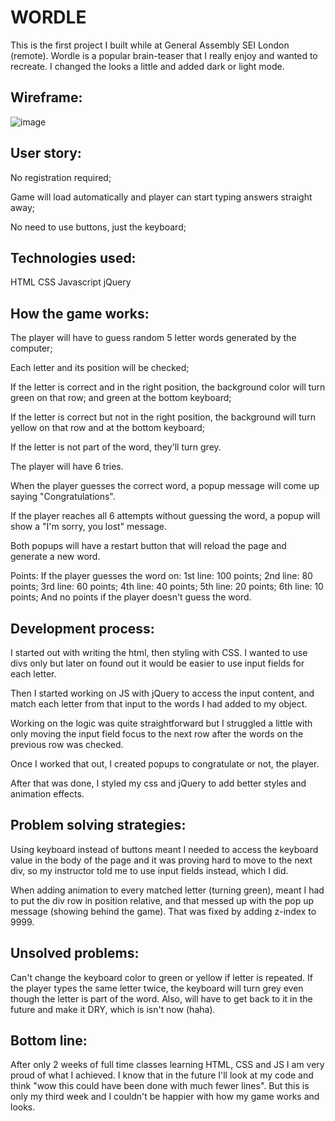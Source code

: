 

# WORDLE

This is the first project I built while at General Assembly SEI London (remote). Wordle is a popular brain-teaser that I really enjoy and wanted to recreate. I changed the looks a little and added dark or light mode.

## Wireframe:
![image](https://media.git.generalassemb.ly/user/44792/files/bbbd430e-0a6d-4191-aed8-746f43955e70)


## User story:

No registration required;

Game will load automatically and player can start typing answers straight away;

No need to use buttons, just the keyboard;

## Technologies used:

HTML
CSS
Javascript
jQuery


## How the game works:

The player will have to guess random 5 letter words generated by the computer;

Each letter and its position will be checked;

If the letter is correct and in the right position, the background color will turn green on that row; and green at the bottom keyboard;

If the letter is correct but not in the right position, the background will turn yellow on that row and at the bottom keyboard;

If the letter is not part of the word, they'll turn grey.

The player will have 6 tries.

When the player guesses the correct word, a popup message will come up saying "Congratulations".

If the player reaches all 6 attempts without guessing the word, a popup will show a "I'm sorry, you lost" message.

Both popups will have a restart button that will reload the page and generate a new word.

Points:
If the player guesses the word on:
1st line: 100 points;
2nd line: 80 points;
3rd line: 60 points;
4th line: 40 points;
5th line: 20 points;
6th line: 10 points;
And no points if the player doesn't guess the word.


## Development process:

I started out with writing the html, then styling with CSS. I wanted to use divs only but later on found out it would be easier to use input fields for each letter.

Then I started working on JS with jQuery to access the input content, and match each letter from that input to the words I had added to my object.

Working on the logic was quite straightforward but I struggled a little with only moving the input field focus to the next row after the words on the previous row was checked.

Once I worked that out, I created popups to congratulate or not, the player.

After that was done, I styled my css and jQuery to add better styles and animation effects.


## Problem solving strategies:

Using keyboard instead of buttons meant I needed to access the keyboard value in the body of the page and it was proving hard to move to the next div, so my instructor told me to use input fields instead, which I did.

When adding animation to every matched letter (turning green), meant I had to put the div row in position relative, and that messed up with the pop up message (showing behind the game). That was fixed by adding z-index to 9999.


## Unsolved problems:

Can't change the keyboard color to green or yellow if letter is repeated. If the player types the same letter twice, the keyboard will turn grey even though the letter is part of the word.
Also, will have to get back to it in the future and make it DRY, which is isn't now (haha).


## Bottom line:

After only 2 weeks of full time classes learning HTML, CSS and JS I am very proud of what I achieved. I know that in the future I'll look at my code and think "wow this could have been done with much fewer lines". But this is only my third week and I couldn't be happier with how my game works and looks.
